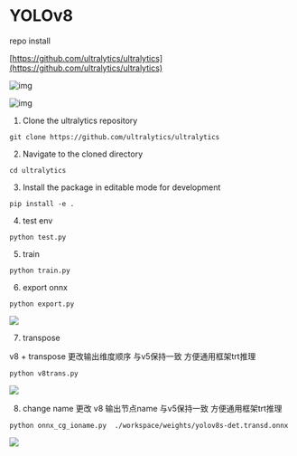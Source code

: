 # YOLOv8

repo install

[https://github.com/ultralytics/ultralytics](https://github.com/ultralytics/ultralytics)

![img](../../images/banner-yolov8.png)

![img](../../images/yolo_task.png)

1. Clone the ultralytics repository

```
git clone https://github.com/ultralytics/ultralytics
```

2. Navigate to the cloned directory

```
cd ultralytics
```

3. Install the package in editable mode for development

```
pip install -e .
```

4. test env

```
python test.py
```

5. train

```
python train.py
```

6. export onnx

```
python export.py
```

![](../../images/yolov5s_det_onnx.png)

7. transpose

v8 + transpose 更改输出维度顺序 与v5保持一致 方便通用框架trt推理

```
python v8trans.py
```

![](../../images/yolov5s_det_trans_onnx.png)


8. change name
更改 v8 输出节点name  与v5保持一致 方便通用框架trt推理

```
python onnx_cg_ioname.py  ./workspace/weights/yolov8s-det.transd.onnx 
```

![](../../images/io_cg.jpg)